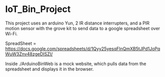 # IoT_Bin_Project

This project uses an arduino Yun, 2 IR distance interrupters, and a PIR motion sensor
with the grove kit to send data to a google spreadsheet over Wi-Fi.

SpreadSheet = https://docs.google.com/spreadsheets/d/1Qyy25yesqFlnQmXB5tJPd1JoPqWuW3Znv48zgeDISZI/

Inside ./ArduinoBinWeb is a mock website, which pulls data from the spreadsheet and displays
it in the browser.